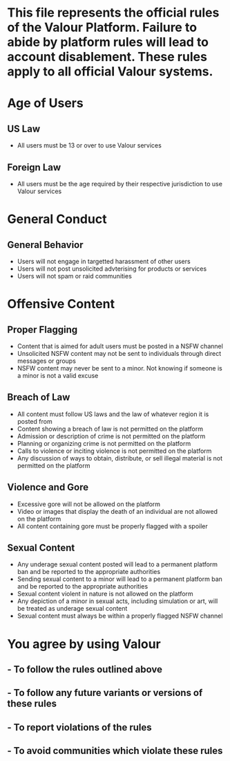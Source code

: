 # This file represents the official rules of the Valour Platform. Failure to abide by platform rules will lead to account disablement. These rules apply to all official Valour systems.

# Age of Users

## US Law
- All users must be 13 or over to use Valour services

## Foreign Law
- All users must be the age required by their respective jurisdiction to use Valour services

# General Conduct

## General Behavior
- Users will not engage in targetted harassment of other users
- Users will not post unsolicited advterising for products or services
- Users will not spam or raid communities

# Offensive Content

## Proper Flagging
- Content that is aimed for adult users must be posted in a NSFW channel
- Unsolicited NSFW content may not be sent to individuals through direct messages or groups
- NSFW content may never be sent to a minor. Not knowing if someone is a minor is not a valid excuse

## Breach of Law
- All content must follow US laws and the law of whatever region it is posted from
- Content showing a breach of law is not permitted on the platform
- Admission or description of crime is not permitted on the platform
- Planning or organizing crime is not permitted on the platform
- Calls to violence or inciting violence is not permitted on the platform
- Any discussion of ways to obtain, distribute, or sell illegal material is not permitted on the platform

## Violence and Gore
- Excessive gore will not be allowed on the platform
- Video or images that display the death of an individual are not allowed on the platform
- All content containing gore must be properly flagged with a spoiler

## Sexual Content
- Any underage sexual content posted will lead to a permanent platform ban and be reported to the appropriate authorities
- Sending sexual content to a minor will lead to a permanent platform ban and be reported to the appropriate authorities
- Sexual content violent in nature is not allowed on the platform
- Any depiction of a minor in sexual acts, including simulation or art, will be treated as underage sexual content
- Sexual content must always be within a properly flagged NSFW channel

# You agree by using Valour
## - To follow the rules outlined above
## - To follow any future variants or versions of these rules
## - To report violations of the rules
## - To avoid communities which violate these rules
